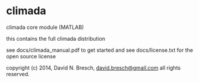 climada
=======

climada core module (MATLAB)

this contains the full climada distribution

see docs/climada_manual.pdf to get started and
see docs/license.txt for the open source license

copyright (c) 2014, David N. Bresch, david.bresch@gmail.com
all rights reserved.


